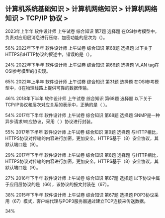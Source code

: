 ## 计算机系统基础知识 > 计算机网络知识 > 计算机网络知识 > TCP/IP 协议 > 

  2023年上半年
   软件设计师
   上午试卷 综合知识	第7题
选择题	
在OSI参考模型中，负责对应用层消息进行压缩、加密功能的层次为（）。

56%
   2022年下半年
   软件设计师
   上午试卷 综合知识	第68题
选择题	
以下关于HTTPS和HTTP协议的叙述中，错误的是（）。

24%
   2022年下半年
   软件设计师
   上午试卷 综合知识	第66题
选择题	
VLAN tag在OSI参考模型的()实现。

65%
   2022年上半年
   软件设计师
   上午试卷 综合知识	第31题
选择题	
在OSI参考模型中，()在物理线路上提供可靠的数据传输。

46%
   2018年下半年
   软件设计师
   上午试卷 综合知识	第68题
选择题	
以下关于TCP/IP协议和层次对应关系的表示中，正确的是（ ）。

54%
   2017年下半年
   软件设计师
   上午试卷 综合知识	第68题
选择题	
SNMP是一种异步请求/响应协议，采用（ ）协议进行封装。

55%
   2017年下半年
   软件设计师
   上午试卷 综合知识	第9题
选择题	
与HTTP相比，HTTPS协议对传输的内容进行加密，更加安全。HTTPS基于（8）安全协议，其默认端口是（9）。

29%
   2017年下半年
   软件设计师
   上午试卷 综合知识	第8题
选择题	
与HTTP相比，HTTPS协议对传输的内容进行加密，更加安全。HTTPS基于（8）安全协议，其默认端口是（9）。

27%
   2016年下半年
   软件设计师
   上午试卷 综合知识	第67题
选择题	
以下协议中属于应用层协议的是（66），该协议的报文封装在（67）。

38%
   2015年下半年
   软件设计师
   上午试卷 综合知识	第67题
选择题	
POP3协议采用（67）模式，客户端代理与POP3服务器通过建立TCP连接来传送数据。

34%
